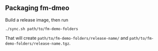 ## Packaging fm-dmeo

Build a release image, then run
```
./sync.sh path/to/fm-demo-folders
```

That will create `path/to/fm-demo-folders/release-name/` and `path/to/fm-demo-folders/release-name.tgz`.
